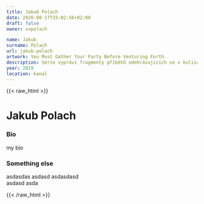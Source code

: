 ```yaml
---
title: Jakub Polach
date: 2020-08-17T15:02:56+02:00
draft: false
owner: xvpolach

name: Jakub
surname: Polach
url: jakub-polach
artwork: You Must Gather Your Party Before Venturing Forth
description: Série vypráví fragmenty příběhů odehrávajících se v kulisách romantických fantasy scenerií a kombinovaných se současnými subkulturními a volnočasovými motivy.
year: 2019
location: kanal
---
```

{{< raw_html >}}
<h1>Jakub Polach</h1>
<h3 id="just-do-it">Bio</h3>
<p>my bio</p>
<h3 id="something-else">Something else</h3>
<p>asdasdas asdasd asdasdasd <br>asdasd asda</p>
{{< /raw_html >}}
